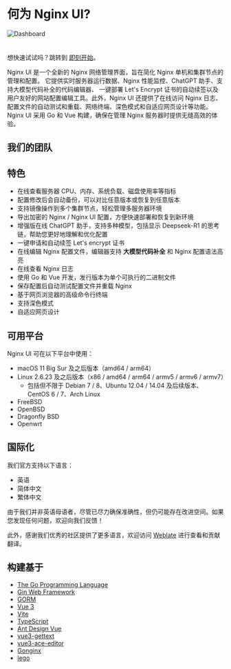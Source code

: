 <script setup>
import { VPTeamMembers } from 'vitepress/theme';

const blogIcon = '<svg xmlns="http://www.w3.org/2000/svg" viewBox="0 0 24 24" xml:space="preserve"><title>Blog</title><path d="M5 23c-2.2 0-4-1.8-4-4v-8h2v4.5c.6-.3 1.3-.5 2-.5 2.2 0 4 1.8 4 4s-1.8 4-4 4zm0-6c-1.1 0-2 .9-2 2s.9 2 2 2 2-.9 2-2-.9-2-2-2zm19 2h-2C22 9.6 14.4 2 5 2V0c10.5 0 19 8.5 19 19zm-5 0h-2c0-6.6-5.4-12-12-12V5c7.7 0 14 6.3 14 14zm-5 0h-2c0-3.9-3.1-7-7-7v-2c5 0 9 4 9 9z"/></svg>';

const members = [
  {
    avatar: 'https://www.github.com/0xJacky.png',
    name: '0xJacky',
    title: '创始人',
    links: [
      { icon: 'github', link: 'https://github.com/0xJacky' },
      { icon: { svg: blogIcon }, link: 'https://jackyu.cn' }
    ]
  },
  {
    avatar: 'https://www.github.com/Hintay.png',
    name: 'Hintay',
    title: '开发者',
    links: [
      { icon: 'github', link: 'https://github.com/Hintay' },
      { icon: { svg: blogIcon }, link: 'https://blog.kugeek.com' }
    ]
  },
  {
    avatar: 'https://www.github.com/akinoccc.png',
    name: 'Akino',
    title: '开发者',
    links: [
      { icon: 'github', link: 'https://github.com/akinoccc' }
    ]
  },
  {
    avatar: 'https://avatars.githubusercontent.com/u/126759922?s=200&v=4',
    name: 'Cursor',
    title: '开发者',
    links: [
      { icon: 'github', link: "https://github.com/cursor/cursor" },
      { icon: { svg: blogIcon }, link: 'https://www.cursor.com/cn/blog' }
    ]
  }
]
</script>

# 何为 Nginx UI?

![Dashboard](/assets/dashboard_zh_CN.png)

<div class="tip custom-block" style="padding-top: 8px">

想快速试试吗？跳转到 [即刻开始](./getting-started)。

</div>

Nginx UI 是一个全新的 Nginx 网络管理界面，旨在简化 Nginx 单机和集群节点的管理和配置。
它提供实时服务器运行数据、Nginx 性能监控、ChatGPT 助手、支持大模型代码补全的代码编辑器、
一键部署 Let's Encrypt 证书的自动续签以及用户友好的网站配置编辑工具。此外，Nginx UI 还提供了在线访问 Nginx
日志、配置文件的自动测试和重载、网络终端、深色模式和自适应网页设计等功能。
Nginx UI 采用 Go 和 Vue 构建，确保在管理 Nginx 服务器时提供无缝高效的体验。

## 我们的团队

<VPTeamMembers size="small" :members="members" />

## 特色

- 在线查看服务器 CPU、内存、系统负载、磁盘使用率等指标
- 配置修改后会自动备份，可以对比任意版本或恢复到任意版本
- 支持镜像操作到多个集群节点，轻松管理多服务器环境
- 导出加密的 Nginx / Nginx UI 配置，方便快速部署和恢复到新环境
- 增强版在线 ChatGPT 助手，支持多种模型，包括显示 Deepseek-R1 的思考链，帮助您更好地理解和优化配置
- 一键申请和自动续签 Let's encrypt 证书
- 在线编辑 Nginx 配置文件，编辑器支持 **大模型代码补全** 和 Nginx 配置语法高亮
- 在线查看 Nginx 日志
- 使用 Go 和 Vue 开发，发行版本为单个可执行的二进制文件
- 保存配置后自动测试配置文件并重载 Nginx
- 基于网页浏览器的高级命令行终端
- 支持深色模式
- 自适应网页设计

## 可用平台

Nginx UI 可在以下平台中使用：

- macOS 11 Big Sur 及之后版本（amd64 / arm64）
- Linux 2.6.23 及之后版本（x86 / amd64 / arm64 / armv5 / armv6 / armv7）
    - 包括但不限于 Debian 7 / 8、Ubuntu 12.04 / 14.04 及后续版本、CentOS 6 / 7、Arch Linux
- FreeBSD
- OpenBSD
- Dragonfly BSD
- Openwrt

## 国际化

我们官方支持以下语言：

- 英语
- 简体中文
- 繁体中文

由于我们并非英语母语者，尽管已尽力确保准确性，但仍可能存在改进空间。如果您发现任何问题，欢迎向我们反馈！

此外，感谢我们优秀的社区提供了更多语言，欢迎访问 [Weblate](https://weblate.nginxui.com) 进行查看和贡献翻译。

## 构建基于

- [The Go Programming Language](https://go.dev)
- [Gin Web Framework](https://gin-gonic.com)
- [GORM](http://gorm.io)
- [Vue 3](https://v3.vuejs.org)
- [Vite](https://vitejs.dev)
- [TypeScript](https://www.typescriptlang.org/)
- [Ant Design Vue](https://antdv.com)
- [vue3-gettext](https://github.com/jshmrtn/vue3-gettext)
- [vue3-ace-editor](https://github.com/CarterLi/vue3-ace-editor)
- [Gonginx](https://github.com/tufanbarisyildirim/gonginx)
- [lego](https://github.com/go-acme/lego)
